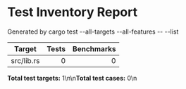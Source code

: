 # Test Inventory Report

Generated by cargo test --all-targets --all-features -- --list

| Target | Tests | Benchmarks |
| --- | ---: | ---: |
| src/lib.rs | 0 | 0 |

**Total test targets:** 1\n\n**Total test cases:** 0\n
